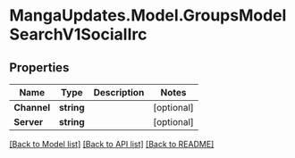 # MangaUpdates.Model.GroupsModelSearchV1SocialIrc

## Properties

Name | Type | Description | Notes
------------ | ------------- | ------------- | -------------
**Channel** | **string** |  | [optional] 
**Server** | **string** |  | [optional] 

[[Back to Model list]](../README.md#documentation-for-models) [[Back to API list]](../README.md#documentation-for-api-endpoints) [[Back to README]](../README.md)

